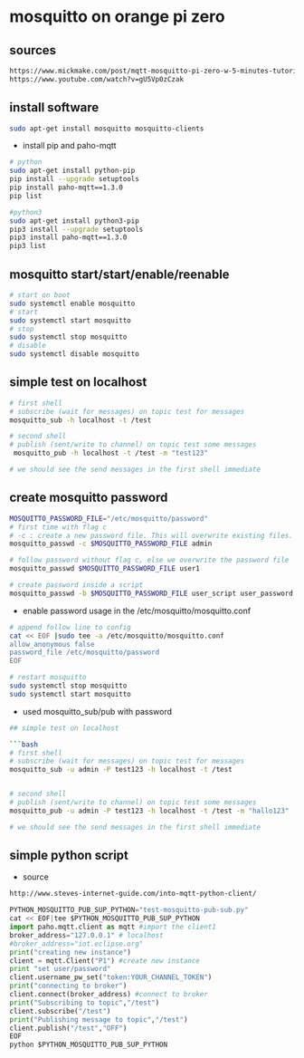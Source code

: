 # mosquitto on orange pi zero

## sources

```txt
https://www.mickmake.com/post/mqtt-mosquitto-pi-zero-w-5-minutes-tutorial
https://www.youtube.com/watch?v=gU5Vp0zCzak
```

## install software

```bash
sudo apt-get install mosquitto mosquitto-clients
```

- install pip and paho-mqtt

```bash
# python
sudo apt-get install python-pip
pip install --upgrade setuptools
pip install paho-mqtt==1.3.0
pip list

#python3
sudo apt-get install python3-pip
pip3 install --upgrade setuptools
pip3 install paho-mqtt==1.3.0
pip3 list
```

## mosquitto start/start/enable/reenable

```bash
# start on boot
sudo systemctl enable mosquitto
# start
sudo systemctl start mosquitto
# stop
sudo systemctl stop mosquitto
# disable
sudo systemctl disable mosquitto

```

## simple test on localhost

```bash
# first shell
# subscribe (wait for messages) on topic test for messages
mosquitto_sub -h localhost -t /test

# second shell
# publish (sent/write to channel) on topic test some messages
 mosquitto_pub -h localhost -t /test -m "test123"

# we should see the send messages in the first shell immediate

```

## create mosquitto password

```bash
MOSQUITTO_PASSWORD_FILE="/etc/mosquitto/password"
# first time with flag c
# -c : create a new password file. This will overwrite existing files.
mosquitto_passwd -c $MOSQUITTO_PASSWORD_FILE admin

# follow password without flag c, else we overwrite the password file
mosquitto_passwd $MOSQUITTO_PASSWORD_FILE user1

# create password inside a script
mosquitto_passwd -b $MOSQUITTO_PASSWORD_FILE user_script user_password

```

- enable password usage in the /etc/mosquitto/mosquitto.conf

```bash
# append follow line to config
cat << EOF |sudo tee -a /etc/mosquitto/mosquitto.conf
allow_anonymous false
password_file /etc/mosquitto/password
EOF

# restart mosquitto
sudo systemctl stop mosquitto
sudo systemctl start mosquitto
```

- used mosquitto_sub/pub with password

```bash
## simple test on localhost

```bash
# first shell
# subscribe (wait for messages) on topic test for messages
mosquitto_sub -u admin -P test123 -h localhost -t /test


# second shell
# publish (sent/write to channel) on topic test some messages
mosquitto_pub -u admin -P test123 -h localhost -t /test -m "hallo123"

# we should see the send messages in the first shell immediate
```

## simple python script

- source

```txt
http://www.steves-internet-guide.com/into-mqtt-python-client/
```

```python
PYTHON_MOSQUITTO_PUB_SUP_PYTHON="test-mosquitto-pub-sub.py"
cat << EOF|tee $PYTHON_MOSQUITTO_PUB_SUP_PYTHON
import paho.mqtt.client as mqtt #import the client1
broker_address="127.0.0.1" # localhost
#broker_address="iot.eclipse.org"
print("creating new instance")
client = mqtt.Client("P1") #create new instance
print "set user/password"
client.username_pw_set("token:YOUR_CHANNEL_TOKEN")
print("connecting to broker")
client.connect(broker_address) #connect to broker
print("Subscribing to topic","/test")
client.subscribe("/test")
print("Publishing message to topic","/test")
client.publish("/test","OFF")
EOF
python $PYTHON_MOSQUITTO_PUB_SUP_PYTHON
```